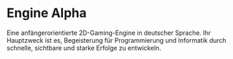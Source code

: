 # Engine Alpha

Eine anfängerorientierte 2D-Gaming-Engine in deutscher Sprache. Ihr Hauptzweck ist es, Begeisterung für Programmierung und Informatik durch schnelle, sichtbare und starke Erfolge zu entwickeln.
